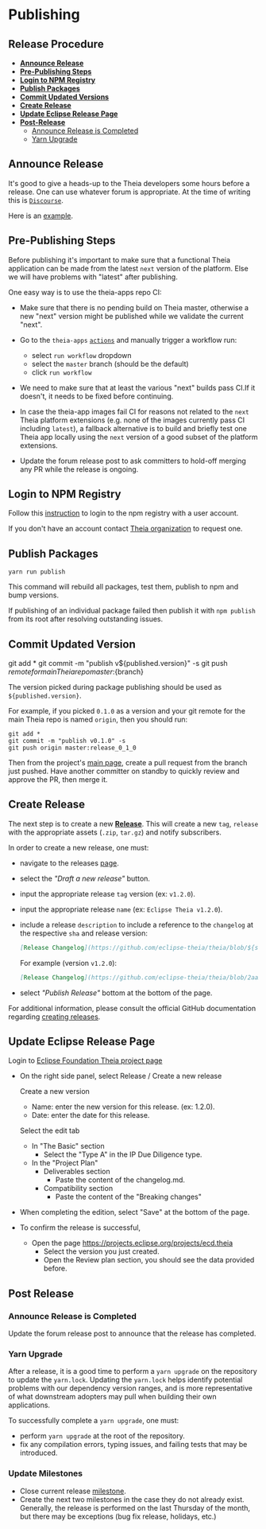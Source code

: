 # Publishing


## Release Procedure

- [**Announce Release**](#announce-release)
- [**Pre-Publishing Steps**](#pre-publishing-steps)
- [**Login to NPM Registry**](#login-to-npm-registry)
- [**Publish Packages**](#publish-packages)
- [**Commit Updated Versions**](#commit-updated-version)
- [**Create Release**](#create-release)
- [**Update Eclipse Release Page**](#update-eclipse-release-page)
- [**Post-Release**](#post-release)
    - [Announce Release is Completed](#announce-release-is-completed)
    - [Yarn Upgrade](#yarn-upgrade)


## Announce Release

It's good to give a heads-up to the Theia developers some hours before a release. One can use whatever forum is appropriate. At the time of writing this is [`Discourse`](https://community.theia-ide.org/).

Here is an [example](https://community.theia-ide.org/t/0-11-0-release/373).


## Pre-Publishing Steps

Before publishing it's important to make sure that a functional Theia application can be made from the latest `next` version of the platform. Else we will have problems with "latest" after publishing.

One easy way is to use the theia-apps repo CI:

- Make sure that there is no pending build on Theia master, otherwise a new "next" version might be published while we validate the current "next".

- Go to the `theia-apps` [`actions`](https://github.com/theia-ide/theia-apps/actions?query=workflow%3Aci-cd) and manually trigger a workflow run:
  - select `run workflow` dropdown
  - select the `master` branch (should be the default)
  - click `run workflow`
- We need to make sure that at least the various "next" builds pass CI.If it doesn't, it needs to be fixed before continuing.

- In case the theia-app images fail CI for reasons not related to the `next` Theia platform extensions (e.g. none of the images currently pass CI including `latest`), a fallback alternative is to build and briefly test one Theia app locally using the `next` version of a good subset of the platform extensions.

- Update the forum release post to ask committers to hold-off merging any PR while the release is ongoing.


## Login to NPM Registry

Follow this [instruction](https://docs.npmjs.com/cli/adduser) to login to the npm registry with a user account.

If you don't have an account contact [Theia organization](https://www.npmjs.com/~theia) to request one.


## Publish Packages

    yarn run publish

This command will rebuild all packages, test them, publish to npm and bump versions.

If publishing of an individual package failed then publish it with `npm publish` from its root after resolving outstanding issues.


## Commit Updated Version

 git add *
    git commit -m "publish v${published.version}" -s
    git push ${remote for main Theia repo} master:${branch}

The version picked during package publishing should be used as `${published.version}`.

For example, if you picked `0.1.0` as a version and your git remote for the main Theia repo is named `origin`, then you should run:

    git add *
    git commit -m "publish v0.1.0" -s
    git push origin master:release_0_1_0

Then from the project's [main page](https://github.com/eclipse-theia/theia), create a pull request from the branch just pushed. Have another committer on standby to quickly review and approve the PR, then merge it.


## Create Release

The next step is to create a new [**Release**](https://github.com/eclipse-theia/theia/releases).
This will create a new `tag`, `release` with the appropriate assets (`.zip`, `tar.gz`) and notify subscribers.

In order to create a new release, one must:
- navigate to the releases [page](https://github.com/eclipse-theia/theia/releases).
- select the _"Draft a new release"_ button.
- input the appropriate release `tag` version (ex: `v1.2.0`).
- input the appropriate release `name` (ex: `Eclipse Theia v1.2.0`).
- include a release `description` to include a reference to the `changelog` at the respective `sha` and release version:

   ```md
   [Release Changelog](https://github.com/eclipse-theia/theia/blob/${sha}/CHANGELOG.md#${changelog-version-header})
   ```

   For example (version `v1.2.0`):

   ```md
   [Release Changelog](https://github.com/eclipse-theia/theia/blob/2aa2fa1ab091ec36ef851c4e364b322301cddb40/CHANGELOG.md#v120)
   ```

- select _"Publish Release"_ bottom at the bottom of the page.

For additional information, please consult the official GitHub documentation regarding [creating releases](https://help.github.com/en/github/administering-a-repository/managing-releases-in-a-repository#creating-a-release).


## Update Eclipse Release Page

Login to [Eclipse Foundation Theia project page]( https://projects.eclipse.org/projects/ecd.theia)
- On the right side panel, select Release / Create a new release

    Create a new version
    - Name: enter the new version for this release. (ex: 1.2.0).
    - Date: enter the date for this release.

    Select the edit tab
    - In "The Basic" section
        - Select the  "Type A" in the IP Due Diligence type.
    - In the "Project Plan"
        - Deliverables section
            - Paste the content of the changelog.md.
        - Compatibility section
            - Paste the content of the "Breaking changes"


- When completing the edition, select "Save" at the bottom of the page.
- To confirm the release is successful,
    - Open the page https://projects.eclipse.org/projects/ecd.theia
        - Select the version you just created.
        - Open the Review plan section, you should see the data provided before.


## Post Release

### Announce Release is Completed

Update the forum release post to announce that the release has completed.


### Yarn Upgrade

After a release, it is a good time to perform a `yarn upgrade` on the repository to update the `yarn.lock`.
Updating the `yarn.lock` helps identify potential problems with our dependency version ranges, and is more representative of what downstream adopters may pull when building their own applications.

To successfully complete a `yarn upgrade`, one must:
- perform `yarn upgrade` at the root of the repository.
- fix any compilation errors, typing issues, and failing tests that may be introduced.

### Update Milestones

* Close current release [milestone](https://github.com/eclipse-theia/theia/milestones).
* Create the next two milestones in the case they do not already exist. Generally, the release is performed on the last Thursday of the month, but there may be exceptions (bug fix release, holidays, etc.)
